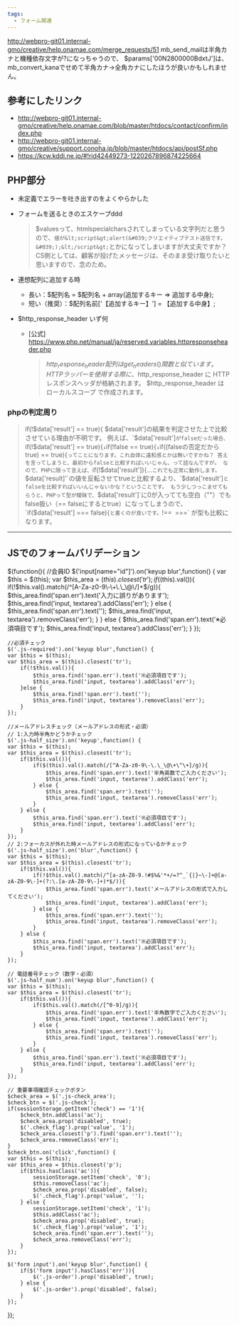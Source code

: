 ```yaml
---
tags:
  - フォーム関連
---
```

http://webpro-git01.internal-gmo/creative/help.onamae.com/merge_requests/51
mb_send_mailは半角カナと機種依存文字が?になっちゃうので、
$params['00N2800000BdxtJ']は、mb_convert_kanaでせめて半角カナ→全角カナにしたほうが良いかもしれません。


## 参考にしたリンク
- http://webpro-git01.internal-gmo/creative/help.onamae.com/blob/master/htdocs/contact/confirm/index.php
- http://webpro-git01.internal-gmo/creative/support.conoha.jp/blob/master/htdocs/api/postSf.php
- https://kcw.kddi.ne.jp/#!rid42449273-1220267896874225664

## PHP部分
- 未定義でエラーを吐き出すのをよくやらかした

- フォームを送るときのエスケープddd
	> $valuesって、htmlspecialcharsされてしまっている文字列だと思うので、`値が&lt;script&gt;alert(&#039;クリエイティブテスト送信です。&#039;);&lt;/script&gt;`とかになってしまいますが大丈夫ですか？CS側としては、顧客が投げたメッセージは、そのまま受け取りたいと思いますので、念のため。

- 連想配列に追加する時
	- 長い：$配列名 = $配列名 + array(追加するキー => 追加する中身);
	- 短い（推奨）：$配列名前['【追加するキー】'] = 【追加する中身】;

- $http_response_header いず何
	- [公式] https://www.php.net/manual/ja/reserved.variables.httpresponseheader.php
		> $http_response_header 配列は get_headers() 関数と似ています。 HTTP ラッパー を使用する際に、$http_response_header に HTTP レスポンスヘッダが格納されます。 $http_response_header は ローカルスコープ で作成されます。

### phpの判定周り
> if(!$data['result'] == true){
> $data['result']の結果を判定させた上で比較させている理由が不明です。
> 例えば、`$data['result']`がfalseだった場合、
> `if(!$data['result'] == true){`
> ↓
> `if(!false == true){`
> ↓
> `if((falseの否定だからtrue) == true){`
> ってことになります。これ自体に違和感とかは無いですかね？ 答えを言ってしまうと、最初からfalseと比較すればいいじゃん、って話なんですが。
> なので、PHPに限って言えば、
> `if(!$data['result']){...`
> これでも正常に動作します。
> `$data['result]'`の値を反転させてtrueと比較するより、`$data['result']`とfalseを比較すればいいんじゃないかな？ということです。
> もう少しつっこませてもらうと、PHPって型が曖昧で、`$data['result']`に0が入ってても空白（""）でも false扱い（== falseにするとtrue）になってしまうので、
> `if($data['result'] === false){`
> と書くのが良いです。
> `!==`
> `===`
> が型も比較になります。

---

## JSでのフォームバリデーション
$(function(){
	//会員ID
	$('input[name="id"]').on('keyup blur',function() {
	var $this = $(this);
	var $this_area = $(this).closest('tr');
		if($(this).val()){
			if(!$this.val().match(/^[A-Za-z0-9\-\+\.\_\@\/]+$/g)){
				$this_area.find('span.err').text('入力に誤りがあります');
				$this_area.find('input, textarea').addClass('err');
			} else {
				$this_area.find('span.err').text('');
				$this_area.find('input, textarea').removeClass('err');
			}
		} else {
			$this_area.find('span.err').text('※必須項目です');
			$this_area.find('input, textarea').addClass('err');
		}
	});

	//必須チェック
	$('.js-required').on('keyup blur',function() {
	var $this = $(this);
	var $this_area = $(this).closest('tr');
		if(!$this.val()){
			$this_area.find('span.err').text('※必須項目です');
			$this_area.find('input, textarea').addClass('err');
		}else {
			$this_area.find('span.err').text('');
			$this_area.find('input, textarea').removeClass('err');
		}
	});

	//メールアドレスチェック（メールアドレスの形式・必須）
	// 1:入力時半角かどうかチェック
	$('.js-half_size').on('keyup',function() {
	var $this = $(this);
	var $this_area = $(this).closest('tr');
		if($this.val()){
			if($(this).val().match(/[^A-Za-z0-9\-\.\_\@\+\^\+]/g)){
				$this_area.find('span.err').text('半角英数でご入力ください');
				$this_area.find('input, textarea').addClass('err');
			} else {
				$this_area.find('span.err').text('');
				$this_area.find('input, textarea').removeClass('err');
			}
		} else {
			$this_area.find('span.err').text('※必須項目です');
			$this_area.find('input, textarea').addClass('err');
		}
	});
	// 2:フォーカスが外れた時メールアドレスの形式になっているかチェック
	$('.js-half_size').on('blur',function() {
	var $this = $(this);
	var $this_area = $(this).closest('tr');
		if($this.val()){
			if(!$this.val().match(/^[a-zA-Z0-9.!#$%&'*+/=?^_`{|}~\-]+@[a-zA-Z0-9\-]+(?:\.[a-zA-Z0-9\-]+)*$/)){
				$this_area.find('span.err').text('メールアドレスの形式で入力してください');
				$this_area.find('input, textarea').addClass('err');
			} else {
				$this_area.find('span.err').text('');
				$this_area.find('input, textarea').removeClass('err');
			}
		} else {
			$this_area.find('span.err').text('※必須項目です');
			$this_area.find('input, textarea').addClass('err');
		}
	});

	// 電話番号チェック（数字・必須）
	$('.js-half_num').on('keyup blur',function() {
	var $this = $(this);
	var $this_area = $(this).closest('tr');
		if($this.val()){
			if($this.val().match(/[^0-9]/g)){
				$this_area.find('span.err').text('半角数字でご入力ください');
				$this_area.find('input, textarea').addClass('err');
			} else {
				$this_area.find('span.err').text('');
				$this_area.find('input, textarea').removeClass('err');
			}
		} else {
			$this_area.find('span.err').text('※必須項目です');
			$this_area.find('input, textarea').addClass('err');
		}
	});

	// 重要事項確認チェックボタン
	$check_area = $('.js-check_area');
	$check_btn = $('.js-check');
	if(sessionStorage.getItem('check') == '1'){
		$check_btn.addClass('ac');
		$check_area.prop('disabled', true);
		$('.check_flag').prop('value', '1');
		$check_area.closest('p').find('span.err').text('');
		$check_area.removeClass('err');
	}
	$check_btn.on('click',function() {
	var $this = $(this);
	var $this_area = $this.closest('p');
		if($this.hasClass('ac')){
			sessionStorage.setItem('check', '0');
			$this.removeClass('ac');
			$check_area.prop('disabled', false);
			$('.check_flag').prop('value', '');
		} else {
			sessionStorage.setItem('check', '1');
			$this.addClass('ac');
			$check_area.prop('disabled', true);
			$('.check_flag').prop('value', '1');
			$check_area.find('span.err').text('');
			$check_area.removeClass('err');
		}
	});

	$('form input').on('keyup blur',function() {
		if($('form input').hasClass('err')){
			$('.js-order').prop('disabled', true);
		} else {
			$('.js-order').prop('disabled', false);
		}
	});
});